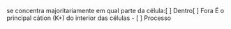 se concentra majoritariamente em qual parte da célula:[ ] Dentro[ ] Fora 
É o principal cátion (K+) do interior das células - [ ] Processo 
